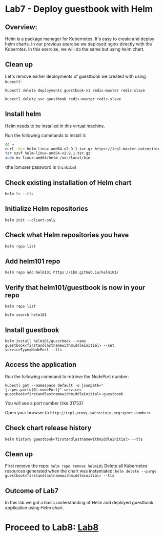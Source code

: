 # Lab7 - Deploy guestbook with Helm

## Overview:
Helm is a package manager for Kubernetes. It's easy to create and deploy helm charts.
In our previous exercise we deployed nginx directly with the Kuberntes. In this exercise,
we will do the same but using helm chart.

## Clean up
Let's remove earlier deployments of guestbook we created with using `kubectl`:

`kubectl delete deployments guestbook-v1 redis-master redis-slave`

`kubectl delete svc guestbook redis-master redis-slave`

## Install helm

Helm needs to be installed in this virtual machine.

Run the following commands to install it:

```bash
cd ~
curl -kLo helm-linux-amd64-v2.9.1.tar.gz https://icp1-master.patrocinio.org:8443/api/cli/helm-linux-amd64.tar.gz
tar xzvf helm-linux-amd64-v2.9.1.tar.gz
sudo mv linux-amd64/helm /usr/local/bin
```
(the ibmuser password is `thinkibm`)

## Check existing installation of Helm chart
`helm ls --tls`

## Initialize Helm repositories
`helm init --client-only`

## Check what Helm repositories you have
`helm repo list`

## Add helm101 repo
`helm repo add helm101 https://ibm.github.io/helm101/`

## Verify that helm101/guestbook is now in your repo
`helm repo list`

`helm search helm101`

## Install guestbook
`helm install helm101/guestbook --name guestbook<firstandlastnamewithmiddleinitial> --set serviceType=NodePort --tls`

## Access the application

Run the following command to retrieve the NodePort number:

`kubectl get --namespace default -o jsonpath="{.spec.ports[0].nodePort}" services guestbook<firstandlastnamewithmiddleinitial>-guestbook`

You will see a port number (like 31753)

Open your browser to `http://icp1-proxy.patrocinio.org:<port-number>`

## Check chart release history
`helm history guestbook<firstandlastnamewithmiddleinitial> --tls`

## Clean up
First remove the repo:
`helm repo remove helm101`
Delete all Kubernetes resources generated when the chart was instantiated:
`helm delete --purge guestbook<firstandlastnamewithmiddleinitial> --tls`


## Outcome of Lab7
In this lab we got a basic understanding of Helm and deployed guestbook application using Helm chart.


# Proceed to Lab8: [Lab8](../Lab8/README.md)
